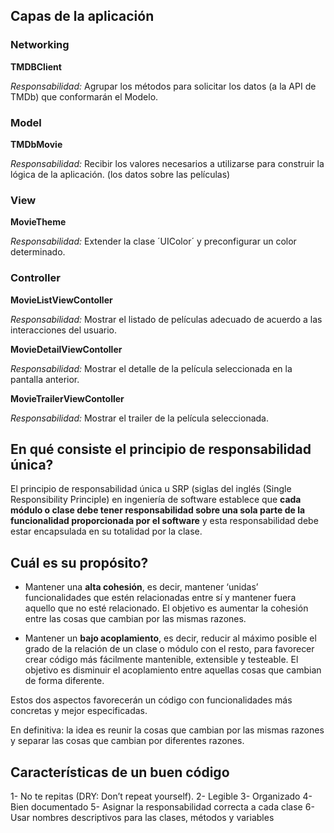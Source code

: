 ## Capas de la aplicación

### Networking

**TMDBClient**

*Responsabilidad:* 
Agrupar los métodos para solicitar los datos (a la API de TMDb) que conformarán el Modelo. 


### Model

**TMDbMovie**

*Responsabilidad:* 
Recibir los valores necesarios a utilizarse para construir la lógica de la aplicación. (los datos sobre las películas)


### View
**MovieTheme**

*Responsabilidad:*
Extender la clase ´UIColor´ y preconfigurar un color determinado.


### Controller
**MovieListViewContoller**

*Responsabilidad:*
Mostrar el listado de películas adecuado de acuerdo a las interacciones del usuario.


**MovieDetailViewContoller**

*Responsabilidad:*
Mostrar el detalle de la película seleccionada en la pantalla anterior.

**MovieTrailerViewContoller**

*Responsabilidad:*
Mostrar el trailer de la película seleccionada.



## En qué consiste el principio de responsabilidad única? 

El principio de responsabilidad única u SRP (siglas del inglés (Single Responsibility Principle) en ingeniería de software establece que **cada módulo o clase debe tener responsabilidad sobre una sola parte de la funcionalidad proporcionada por el software** y esta responsabilidad debe estar encapsulada en su totalidad por la clase.

## Cuál es su propósito?

* Mantener una **alta cohesión**, es decir, mantener ‘unidas’ funcionalidades que estén relacionadas entre sí y mantener fuera aquello que no esté relacionado. El objetivo es aumentar la cohesión entre las cosas que cambian por las mismas razones.

* Mantener un **bajo acoplamiento**, es decir, reducir al máximo posible el grado de la relación de un clase o módulo con el resto, para favorecer crear código más fácilmente mantenible, extensible y testeable. El objetivo es disminuir el acoplamiento entre aquellas cosas que cambian de forma diferente.

Estos dos aspectos favorecerán un código con funcionalidades más concretas y mejor especificadas.

En definitiva: la idea es reunir la cosas que cambian por las mismas razones y separar las cosas que cambian por diferentes razones.

## Características de un buen código

1- No te repitas (DRY: Don’t repeat yourself).
2- Legible
3- Organizado
4- Bien documentado
5- Asignar la responsabilidad correcta a cada clase
6- Usar nombres descriptivos para las clases, métodos y variables



